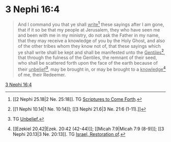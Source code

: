 # 3 Nephi 16:4

> And I command you that ye shall <u>write</u>[^a] these sayings after I am gone, that if it so be that my people at Jerusalem, they who have seen me and been with me in my ministry, do not ask the Father in my name, that they may receive a knowledge of you by the Holy Ghost, and also of the other tribes whom they know not of, that these sayings which ye shall write shall be kept and shall be manifested unto the <u>Gentiles</u>[^b], that through the fulness of the Gentiles, the remnant of their seed, who shall be scattered forth upon the face of the earth because of their <u>unbelief</u>[^c], may be brought in, or may be brought to a <u>knowledge</u>[^d] of me, their Redeemer.

[3 Nephi 16:4](https://www.churchofjesuschrist.org/study/scriptures/bofm/3-ne/16?lang=eng&id=p4#p4)


[^a]: [[2 Nephi 25.18|2 Ne. 25:18]]. TG [Scriptures to Come Forth](https://www.churchofjesuschrist.org/study/scriptures/tg/scriptures-to-come-forth?lang=eng).
[^b]: [[1 Nephi 10.14|1 Ne. 10:14]]; [[3 Nephi 21.6|3 Ne. 21:6 (1-11).]]
[^c]: TG [Unbelief.](https://www.churchofjesuschrist.org/study/scriptures/tg/unbelief?lang=eng)
[^d]: [[Ezekiel 20.42|Ezek. 20:42 (42-44)]]; [[Micah 7.9|Micah 7:9 (8-9)]]; [[3 Nephi 20.13|3 Ne. 20:13]]. TG [Israel, Restoration of](https://www.churchofjesuschrist.org/study/scriptures/tg/israel-restoration-of?lang=eng).

